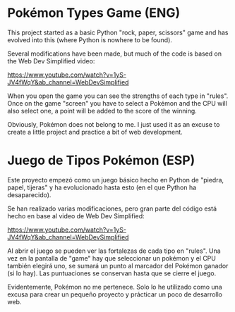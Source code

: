 # Pokémon Types Game (ENG)

This project started as a basic Python "rock, paper, scissors" game and has evolved into this (where Python is nowhere to be found).

Several modifications have been made, but much of the code is based on the Web Dev Simplified video:

https://www.youtube.com/watch?v=1yS-JV4fWqY&ab_channel=WebDevSimplified

When you open the game you can see the strengths of each type in "rules". Once on the game "screen" you have to select a Pokémon and the CPU will also select one, a point will be added to the score of the winning.

Obviously, Pokémon does not belong to me. I just used it as an excuse to create a little project and practice a bit of web development.



# Juego de Tipos Pokémon (ESP)

Este proyecto empezó como un juego básico hecho en Python de "piedra, papel, tijeras" y ha evolucionado hasta esto (en el que Python ha desaparecido).

Se han realizado varias modificaciones, pero gran parte del código está hecho en base al video de Web Dev Simplified:

https://www.youtube.com/watch?v=1yS-JV4fWqY&ab_channel=WebDevSimplified

Al abrir el juego se pueden ver las fortalezas de cada tipo en "rules". Una vez en la pantalla de "game" hay que seleccionar un pokémon y el CPU también elegirá uno, se sumará un punto al marcador del Pokémon ganador (si lo hay). Las puntuaciones se conservan hasta que se cierre el juego.

Evidentemente, Pokémon no me pertenece. Solo lo he utilizado como una excusa para crear un pequeño proyecto y prácticar un poco de desarrollo web.
